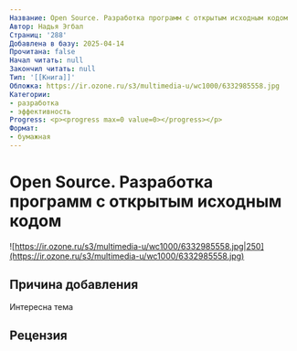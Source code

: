```yaml
---
Название: Open Source. Разработка программ с открытым исходным кодом
Автор: Надья Эгбал
Страниц: '288'
Добавлена в базу: 2025-04-14
Прочитана: false
Начал читать: null
Закончил читать: null
Тип: '[[Книга]]'
Обложка: https://ir.ozone.ru/s3/multimedia-u/wc1000/6332985558.jpg
Категории:
- разработка
- эффективность
Progress: <p><progress max=0 value=0></progress></p>
Формат:
- бумажная
---
```

# Open Source. Разработка программ с открытым исходным кодом

![https://ir.ozone.ru/s3/multimedia-u/wc1000/6332985558.jpg|250](https://ir.ozone.ru/s3/multimedia-u/wc1000/6332985558.jpg)

## Причина добавления

Интересна тема


## Рецензия